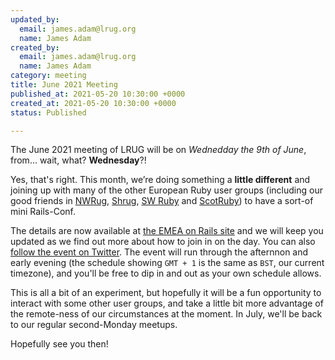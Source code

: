 ```yaml
---
updated_by:
  email: james.adam@lrug.org
  name: James Adam
created_by:
  email: james.adam@lrug.org
  name: James Adam
category: meeting
title: June 2021 Meeting
published_at: 2021-05-20 10:30:00 +0000
created_at: 2021-05-20 10:30:00 +0000
status: Published

---
```


The June 2021 meeting of LRUG will be on *Wednedday the 9th of June*, from... wait, what? **Wednesday**?!

Yes, that's right. This month, we’re doing something a **little different** and joining up with many of the other European Ruby user groups (including our good friends in [NWRug](https://nwrug.org), [Shrug](https://shrug.org), [SW Ruby](https://www.meetup.com/south-west-ruby/) and [ScotRuby](https://scotrug.org)) to have a sort-of mini Rails-Conf.

The details are now available at [the EMEA on Rails site](https://www.emeaonrails.com) and we will keep you updated as we find out more about how to join in on the day. You can also [follow the event on Twitter](https://twitter.com/emeaonrails). The event will run through the afternnon and early evening (the schedule showing `GMT + 1` is the same as `BST`, our current timezone), and you'll be free to dip in and out as your own schedule allows.

This is all a bit of an experiment, but hopefully it will be a fun opportunity to interact with some other user groups, and take a little bit more advantage of the remote-ness of our circumstances at the moment. In July, we'll be back to our regular second-Monday meetups.

Hopefully see you then!
